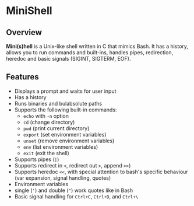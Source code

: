 # MiniShell

## Overview

**Mini(s)hell** is a Unix-like shell written in C that mimics Bash. It has a history, allows you to run commands and built-ins, handles pipes, redirection, heredoc and basic signals (SIGINT, SIGTERM, EOF).

## Features

- Displays a prompt and waits for user input
- Has a history
- Runs binaries and bulabsolute paths
- Supports the following built-in commands:
  - `echo` with `-n` option
  - `cd` (change directory)
  - `pwd` (print current directory)
  - `export` (set environment variables)
  - `unset` (remove environment variables)
  - `env` (list environment variables)
  - `exit` (exit the shell)
- Supports pipes (`|`)
- Supports redirect in `<`, redirect out `>`, append `>>`)
- Supports heredoc `<<`, with special attention to bash's specific behaviour (var expansion, signal handling, quotes)
- Environment variables
- single (`'`) and double (`"`) work quotes like in Bash
- Basic signal handling for `Ctrl+C`, `Ctrl+D`, and `Ctrl+\`
